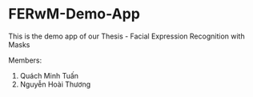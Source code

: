 # FERwM-Demo-App

This is the demo app of our Thesis - Facial Expression Recognition with Masks

Members:

1. Quách Minh Tuấn
2. Nguyễn Hoài Thương